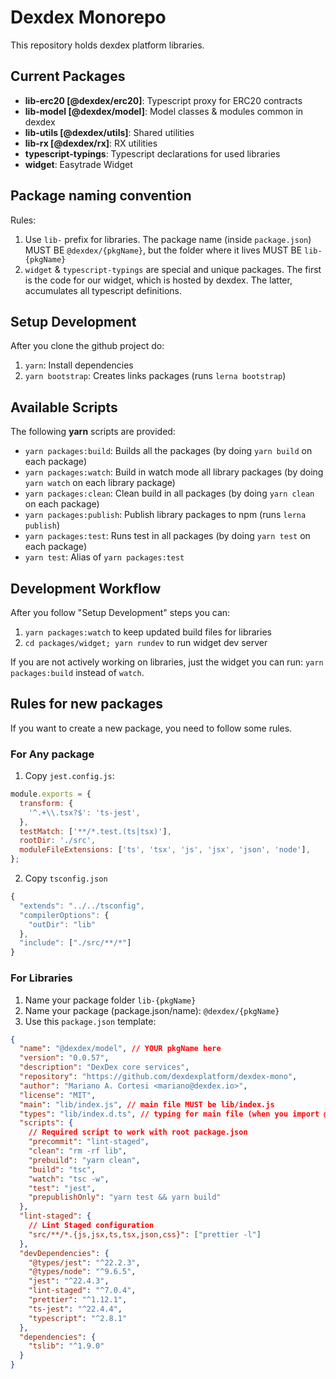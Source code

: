 # Dexdex Monorepo

This repository holds dexdex platform libraries.

## Current Packages

- **lib-erc20 [@dexdex/erc20]**: Typescript proxy for ERC20 contracts
- **lib-model [@dexdex/model]**: Model classes & modules common in dexdex
- **lib-utils [@dexdex/utils]**: Shared utilities
- **lib-rx [@dexdex/rx]**: RX utilities
- **typescript-typings**: Typescript declarations for used libraries
- **widget**: Easytrade Widget

## Package naming convention

Rules:

1.  Use `lib-` prefix for libraries. The package name (inside `package.json`) MUST BE
    `@dexdex/{pkgName}`, but the folder where it lives MUST BE `lib-{pkgName}`
2.  `widget` & `typescript-typings` are special and unique packages. The first is the
    code for our widget, which is hosted by dexdex. The latter, accumulates all
    typescript definitions.

## Setup Development

After you clone the github project do:

1.  `yarn`: Install dependencies
2.  `yarn bootstrap`: Creates links packages (runs `lerna bootstrap`)

## Available Scripts

The following **yarn** scripts are provided:

- `yarn packages:build`: Builds all the packages (by doing `yarn build` on each package)
- `yarn packages:watch`: Build in watch mode all library packages (by doing `yarn watch` on each library package)
- `yarn packages:clean`: Clean build in all packages (by doing `yarn clean` on each package)
- `yarn packages:publish`: Publish library packages to npm (runs `lerna publish`)
- `yarn packages:test`: Runs test in all packages (by doing `yarn test` on each package)
- `yarn test`: Alias of `yarn packages:test`

## Development Workflow

After you follow "Setup Development" steps you can:

1.  `yarn packages:watch` to keep updated build files for libraries
2.  `cd packages/widget; yarn rundev` to run widget dev server

If you are not actively working on libraries, just the widget you can run: `yarn packages:build`
instead of `watch`.

## Rules for new packages

If you want to create a new package, you need to follow some rules.

### For Any package

1.  Copy `jest.config.js`:

```js
module.exports = {
  transform: {
    '^.+\\.tsx?$': 'ts-jest',
  },
  testMatch: ['**/*.test.(ts|tsx)'],
  rootDir: './src',
  moduleFileExtensions: ['ts', 'tsx', 'js', 'jsx', 'json', 'node'],
};
```

2.  Copy `tsconfig.json`

```js
{
  "extends": "../../tsconfig",
  "compilerOptions": {
    "outDir": "lib"
  },
  "include": ["./src/**/*"]
}
```

### For Libraries

1.  Name your package folder `lib-{pkgName}`
2.  Name your package (package.json/name): `@dexdex/{pkgName}`
3.  Use this `package.json` template:

```json
{
  "name": "@dexdex/model", // YOUR pkgName here
  "version": "0.0.57",
  "description": "DexDex core services",
  "repository": "https://github.com/dexdexplatform/dexdex-mono",
  "author": "Mariano A. Cortesi <mariano@dexdex.io>",
  "license": "MIT",
  "main": "lib/index.js", // main file MUST be lib/index.js
  "types": "lib/index.d.ts", // typing for main file (when you import @dexdex/model for example)
  "scripts": {
    // Required script to work with root package.json
    "precommit": "lint-staged",
    "clean": "rm -rf lib",
    "prebuild": "yarn clean",
    "build": "tsc",
    "watch": "tsc -w",
    "test": "jest",
    "prepublishOnly": "yarn test && yarn build"
  },
  "lint-staged": {
    // Lint Staged configuration
    "src/**/*.{js,jsx,ts,tsx,json,css}": ["prettier -l"]
  },
  "devDependencies": {
    "@types/jest": "^22.2.3",
    "@types/node": "^9.6.5",
    "jest": "^22.4.3",
    "lint-staged": "^7.0.4",
    "prettier": "^1.12.1",
    "ts-jest": "^22.4.4",
    "typescript": "^2.8.1"
  },
  "dependencies": {
    "tslib": "^1.9.0"
  }
}
```
